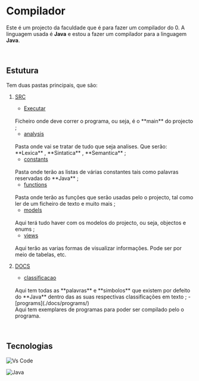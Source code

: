 # Compilador

Este é um projecto da faculdade que é para fazer um compilador do 0. A linguagem usada é **Java** e estou a fazer um compilador para a linguagem **Java**.

<br>

## Estutura

Tem duas pastas principais, que são:
1. [SRC](./src)
    - [Executar](./src/Executar.java)
    <br> 
    Ficheiro onde deve correr o programa, ou seja, é o **main** do projecto ;

    - [analysis](./src/analysis/) 
    <br> 
    Pasta onde vai se tratar de tudo que seja analises. Que serão: **Lexica** , **Sintatica** , **Semantica** ;

    - [constants](./src/constants/)
    <br>
    Pasta onde terão as listas de várias constantes tais como palavras reservadas do **Java** ;

    - [functions](./src/functions/)
    <br>
    Pasta onde terão as funções que serão usadas pelo o projecto, tal como ler de um ficheiro de texto e muito mais ;

    - [models](./src/models/)
    <br>
    Aqui terá tudo haver com os modelos do projecto, ou seja, objectos e enums ;

    - [views](./src/views/)
    <br>
    Aqui terão as varias formas de visualizar informações. Pode ser por meio de tabelas, etc.

2. [DOCS](./docs/)
    - [classificacao](./docs/classificacao/)
    <br>
    Aqui tem todas as **palavras** e **simbolos** que existem por defeito do **Java** dentro das as suas respectivas classificações em texto ;
    - [programs](./docs/programs/)
    <br>
    Aqui tem exemplares de programas para poder ser compilado pelo o programa.

<br>

## Tecnologias

![Vs Code](https://img.shields.io/badge/Visual_Studio_Code-0078D4?style=for-the-badge&logo=visual%20studio%20code&logoColor=white)

![Java](https://img.shields.io/badge/Java-ED8B00?style=for-the-badge&logo=openjdk&logoColor=white)